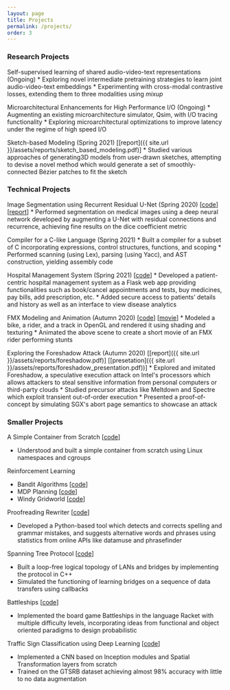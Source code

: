 ```yaml
---
layout: page
title: Projects
permalink: /projects/
order: 3
---
```


### Research Projects

Self-supervised learning of shared audio-video-text representations (Ongoing)
    * Exploring novel intermediate pretraining strategies to learn joint audio-video-text embeddings
    * Experimenting with cross-modal contrastive losses, extending them to three modalities using *mixup*

Microarchitectural Enhancements for High Performance I/O (Ongoing)
    * Augmenting an existing microarchitecture simulator, Qsim, with I/O tracing functionality
    * Exploring microarchitectural optimizations to improve latency under the regime of high speed I/O

Sketch-based Modeling (Spring 2021) 
[[report]({{ site.url }}/assets/reports/sketch_based_modeling.pdf)]
    * Studied various approaches of generating3D models from user-drawn sketches, attempting to devise a novel method which would generate a set of smoothly-connected Bézier patches to fit the sketch

### Technical Projects

Image Segmentation using Recurrent Residual U-Net (Spring 2020)
[[code](https://github.com/akkapakasaikiran/MIS-R2UNet)] 
[[report](https://github.com/akkapakasaikiran/MIS-R2UNet/blob/master/project_report.pdf)]
    * Performed segmentation on medical images using a deep neural network developed by augmenting a U-Net with residual connections and recurrence, achieving fine results on the dice coefficient metric

Compiler for a C-like Language (Spring 2021)
    * Built a compiler for a subset of C incorporating expressions, control structures, functions, and scoping
    * Performed scanning (using Lex), parsing (using Yacc), and AST construction, yielding assembly code

Hospital Management System (Spring 2021) [[code](https://github.com/CS387-Project-Team/Patient-management-system)]
    * Developed a patient-centric hospital management system as a Flask web app providing functionalities such as book/cancel appointments and tests, buy medicines, pay bills, add prescription, etc.
    * Added secure access to patients’ details and history as well as an interface to view disease analytics

FMX Modeling and Animation (Autumn 2020) 
[[code]()] 
[[movie](https://youtu.be/RhG3SWKn6W8)]
    * Modeled a bike, a rider, and a track in OpenGL and rendered it using shading and texturing
    * Animated the above scene to create a short movie of an FMX rider performing stunts


Exploring the Foreshadow Attack (Autumn 2020) 
[[report]({{ site.url }}/assets/reports/foreshadow.pdf)]
[[presetation]({{ site.url }}/assets/reports/foreshadow_presentation.pdf))]
    * Explored and imitated Foreshadow, a speculative execution attack on Intel's processors which allows attackers to steal sensitive information from personal computers or third-party clouds
    * Studied precursor attacks like Meltdown and Spectre which exploit transient out-of-order execution
    * Presented a proof-of-concept by simulating SGX's abort page semantics to showcase an attack

### Smaller Projects

A Simple Container from Scratch [[code](https://github.com/akkapakasaikiran/container-from-scratch)]
* Understood and built a simple container from scratch using Linux namespaces and cgroups

Reinforcement Learning
* Bandit Algorithms [[code](https://github.com/akkapakasaikiran/bandit-algos)]
* MDP Planning [[code](https://github.com/akkapakasaikiran/mdp-planning)]
* Windy Gridworld [[code](https://github.com/akkapakasaikiran/windy-gridworld)]

Proofreading Rewriter [[code](https://github.com/akkapakasaikiran/Proofreading-Rewriter)]
* Developed a Python-based tool which detects and corrects spelling and grammar mistakes, and suggests alternative words and phrases using statistics from online APIs like datamuse and phrasefinder

Spanning Tree Protocol [[code](https://github.com/akkapakasaikiran/NoLoops)] 
* Built a loop-free logical topology of LANs and bridges by implementing the protocol in C++
* Simulated the functioning of learning bridges on a sequence of data transfers using callbacks

Battleships [[code](https://github.com/saum-g/Battleships)]
* Implemented the board game Battleships in the language Racket with multiple difficulty levels, incorporating ideas from functional and object oriented paradigms to design probabilistic

Traffic Sign Classification using Deep Learning [[code](https://github.com/akkapakasaikiran/Traffic-Signs-Classifier)]
* Implemented a CNN based on Inception modules and Spatial Transformation layers from scratch
* Trained on the GTSRB dataset achieving almost 98% accuracy with little to no data augmentation